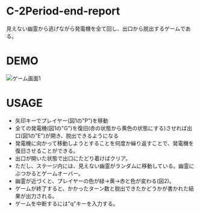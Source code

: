 # C-2Period-end-report
見えない幽霊から逃げながら発電機を全て回し、出口から脱出するゲームである。
# DEMO
![ゲーム画面1](https://user-images.githubusercontent.com/60833795/86688948-84b3bb00-c041-11ea-985b-579bc2aec242.PNG)
# USAGE
* 矢印キーでプレイヤー(図1の"P")を移動
* 全ての発電機(図1の"G")を復旧(赤の状態から黄色の状態にする)させれば出口(図1の"E")が開き、脱出できるようになる
* 発電機に向かって移動しようとすることを何度か繰り返すことで、発電機を復旧させることができる。
* 出口が開いた状態で出口にたどり着けばクリア。
* ただし、ステージ内には、見えない幽霊がランダムに移動している。幽霊にぶつかるとゲームオーバー。
* 幽霊が近づくと、プレイヤーの色が緑→黄→赤と色が変わる(図2)。
* ゲームが終了すると、かかったターン数と脱出できたかどうかが書かれた結果が出力される。
* ゲームを中断するには"q"キーを入力する。
